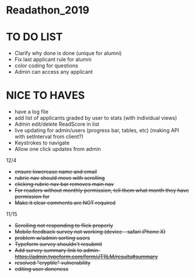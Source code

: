 # Readathon_2019

# TO DO LIST
- Clarify why done is done (unique for alumni)
- Fix last applicant rule for alumni
- color coding for questions
- Admin can access any applicant

# NICE TO HAVES
- have a log file
- add list of applicants graded by user to stats (with individual views)
- Admin edit/delete ReadScore in list
- live updating for admin/users (progress bar, tables, etc) (making API with setInterval from client?)
- Keystrokes to navigate
- Allow one click updates from admin

12/4
- ~~ensure lowercase name and email~~
- ~~rubric nav should move with scrolling~~
- ~~clicking rubric nav bar removes main nav~~
- ~~For readers without monthly permission, tell them what month they have permission for~~
- ~~Make it clear comments are NOT required~~


11/15
- ~~Scrolling not responding to flick properly~~
- ~~Mobile feedback survey not working (device - safari iPhone X)~~
- ~~problem w/admin sorting users~~
- ~~Typeform survey shouldn't resubmit~~
- ~~Add survey summary link to admin- https://admin.typeform.com/form/JT1ILM/results#summary~~
- ~~resolved "cryptile" vulnerability~~
- ~~editing user doneness~~
